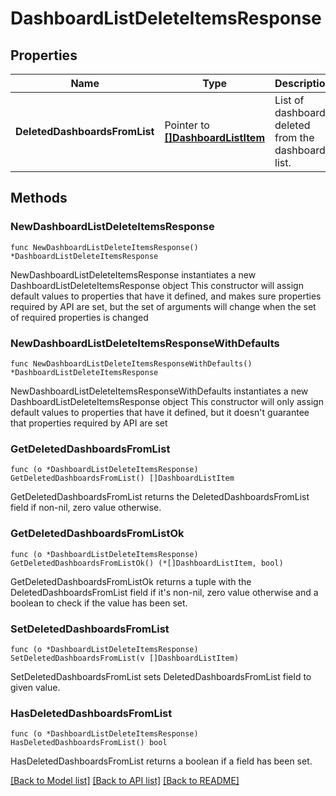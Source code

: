 # DashboardListDeleteItemsResponse

## Properties

Name | Type | Description | Notes
------------ | ------------- | ------------- | -------------
**DeletedDashboardsFromList** | Pointer to [**[]DashboardListItem**](DashboardListItem.md) | List of dashboards deleted from the dashboard list. | [optional] 

## Methods

### NewDashboardListDeleteItemsResponse

`func NewDashboardListDeleteItemsResponse() *DashboardListDeleteItemsResponse`

NewDashboardListDeleteItemsResponse instantiates a new DashboardListDeleteItemsResponse object
This constructor will assign default values to properties that have it defined,
and makes sure properties required by API are set, but the set of arguments
will change when the set of required properties is changed

### NewDashboardListDeleteItemsResponseWithDefaults

`func NewDashboardListDeleteItemsResponseWithDefaults() *DashboardListDeleteItemsResponse`

NewDashboardListDeleteItemsResponseWithDefaults instantiates a new DashboardListDeleteItemsResponse object
This constructor will only assign default values to properties that have it defined,
but it doesn't guarantee that properties required by API are set

### GetDeletedDashboardsFromList

`func (o *DashboardListDeleteItemsResponse) GetDeletedDashboardsFromList() []DashboardListItem`

GetDeletedDashboardsFromList returns the DeletedDashboardsFromList field if non-nil, zero value otherwise.

### GetDeletedDashboardsFromListOk

`func (o *DashboardListDeleteItemsResponse) GetDeletedDashboardsFromListOk() (*[]DashboardListItem, bool)`

GetDeletedDashboardsFromListOk returns a tuple with the DeletedDashboardsFromList field if it's non-nil, zero value otherwise
and a boolean to check if the value has been set.

### SetDeletedDashboardsFromList

`func (o *DashboardListDeleteItemsResponse) SetDeletedDashboardsFromList(v []DashboardListItem)`

SetDeletedDashboardsFromList sets DeletedDashboardsFromList field to given value.

### HasDeletedDashboardsFromList

`func (o *DashboardListDeleteItemsResponse) HasDeletedDashboardsFromList() bool`

HasDeletedDashboardsFromList returns a boolean if a field has been set.


[[Back to Model list]](../README.md#documentation-for-models) [[Back to API list]](../README.md#documentation-for-api-endpoints) [[Back to README]](../README.md)


